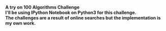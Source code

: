 <b>A try on 100 Algorithms Challenge<b><br />
I'll be using IPython Notebook on Python3 for this challenge.<br />
The challenges are a result of online searches but the implementation is my own work.<br />